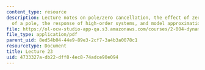 ```yaml
---
content_type: resource
description: Lecture notes on pole/zero cancellation, the effect of zeros in the proximity
  of a pole, the response of high-order systems, and model approximation.
file: https://ol-ocw-studio-app-qa.s3.amazonaws.com/courses/2-004-dynamics-and-control-ii-spring-2008/4733327adb22dff84ec874adce90e094_lecture_23.pdf
file_type: application/pdf
parent_uid: 8ed54b04-44e9-89e3-2cf7-3a4b3a0078c1
resourcetype: Document
title: Lecture 23
uid: 4733327a-db22-dff8-4ec8-74adce90e094
---
```

